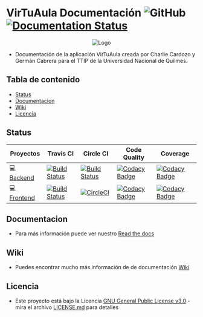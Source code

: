 # VirTuAula Documentación ![GitHub](https://img.shields.io/github/license/zolezzi/VirTuAula?color=green) [![Documentation Status](https://readthedocs.org/projects/virtuaula-documentacion/badge/?version=latest)](https://virtuaula-documentacion.readthedocs.io/en/latest/?badge=latest)
<p align="center">
   <img src="https://cdn.discordapp.com/attachments/828784442293485578/886246124103532584/unknown.png" alt="Logo"/>
</p>

* Documentación de la aplicación VirTuAula creada por Charlie Cardozo y Germán Cabrera para el TTIP de la Universidad Nacional de Quilmes.

## Tabla de contenido

- [Status](#status)
- [Documentacion](#documentacion)
- [Wiki](#wiki)
- [Licencia](#licencia)

## Status
| Proyectos | Travis CI | Circle CI | Code Quality | Coverage |
| ------------ | ------------ | ------------- | ------------- | ------------- |
:computer: [Backend](https://github.com/zolezzi/VirTuAula) |  [![Build Status](https://app.travis-ci.com/zolezzi/VirTuAula.svg?branch=main)](https://app.travis-ci.com/zolezzi/VirTuAula)  | [![Build Status](https://circleci.com/gh/zolezzi/VirTuAula/tree/main.svg?style=shield)](https://circleci.com/gh/zolezzi/VirTuAula/tree/main) | [![Codacy Badge](https://app.codacy.com/project/badge/Grade/cc260c6ff4034cf3b03596824ce070c7)](https://www.codacy.com/gh/zolezzi/VirTuAula/dashboard?utm_source=github.com&amp;utm_medium=referral&amp;utm_content=zolezzi/VirTuAula&amp;utm_campaign=Badge_Grade) | [![Codacy Badge](https://app.codacy.com/project/badge/Coverage/cc260c6ff4034cf3b03596824ce070c7)](https://www.codacy.com/gh/zolezzi/VirTuAula/dashboard?utm_source=github.com&utm_medium=referral&utm_content=zolezzi/VirTuAula&utm_campaign=Badge_Coverage)
:computer: [Frontend](https://github.com/zolezzi/VirTuAula-ui) | [![Build Status](https://app.travis-ci.com/zolezzi/VirTuAula-ui.svg?branch=main)](https://app.travis-ci.com/zolezzi/VirTuAula-ui) | [![CircleCI](https://circleci.com/gh/zolezzi/VirTuAula-ui/tree/main.svg?style=shield)](https://circleci.com/gh/zolezzi/VirTuAula-ui/tree/main) | [![Codacy Badge](https://app.codacy.com/project/badge/Grade/d396567ca8df4c6095d1a06b202a4dc7)](https://www.codacy.com/gh/zolezzi/VirTuAula-ui/dashboard?utm_source=github.com&amp;utm_medium=referral&amp;utm_content=zolezzi/VirTuAula-ui&amp;utm_campaign=Badge_Grade) | [![Codacy Badge](https://app.codacy.com/project/badge/Coverage/d396567ca8df4c6095d1a06b202a4dc7)](https://www.codacy.com/gh/zolezzi/VirTuAula-ui/dashboard?utm_source=github.com&utm_medium=referral&utm_content=zolezzi/VirTuAula-ui&utm_campaign=Badge_Coverage)

## Documentacion
* Para más información puede ver nuestro [Read the docs](https://virtuaula-documentacion.readthedocs.io/en/latest/)

## Wiki
* Puedes encontrar mucho más información de de documentación [Wiki](https://github.com/tu/proyecto/wiki)

## Licencia
* Este proyecto está bajo la Licencia [GNU General Public License v3.0](https://github.com/zolezzi/VirTuAula/blob/main/LICENSE) - mira el archivo [LICENSE.md](LICENSE.md) para detalles
